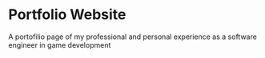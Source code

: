 # Portfolio Website
A portofilio page of my professional and personal experience as a software engineer in game development
